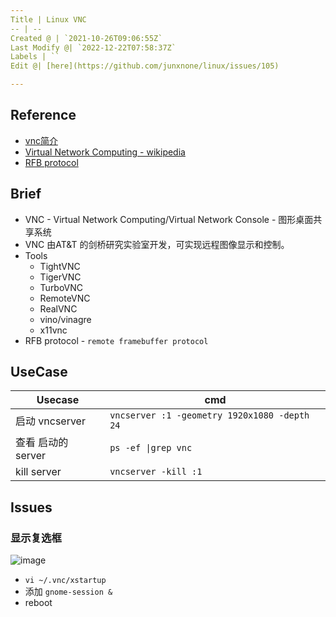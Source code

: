 ```yaml
---
Title | Linux VNC
-- | --
Created @ | `2021-10-26T09:06:55Z`
Last Modify @| `2022-12-22T07:58:37Z`
Labels | ``
Edit @| [here](https://github.com/junxnone/linux/issues/105)

---
```

## Reference

- [vnc简介](https://github.com/levinit/itnotes/blob/main/vnc.md)
- [Virtual Network Computing - wikipedia](https://en.wikipedia.org/wiki/Virtual_Network_Computing)
- [RFB protocol](https://en.wikipedia.org/wiki/RFB_protocol)


## Brief
- VNC - Virtual Network Computing/Virtual Network Console - 图形桌面共享系统
- VNC 由AT&T 的剑桥研究实验室开发，可实现远程图像显示和控制。
- Tools
  - TightVNC
  - TigerVNC
  - TurboVNC
  - RemoteVNC
  - RealVNC
  - vino/vinagre
  - x11vnc
- RFB protocol - `remote framebuffer protocol`


## UseCase

Usecase | cmd
-- | --
启动 vncserver |  `vncserver :1 -geometry 1920x1080 -depth 24`
查看 启动的 server | `ps -ef \|grep vnc`
kill server | `vncserver -kill :1`

## Issues
### 显示复选框
![image](https://user-images.githubusercontent.com/2216970/150967111-67938d74-01b2-4277-a7fd-27065891ede2.png)

- `vi ~/.vnc/xstartup`
- 添加 `gnome-session &`
- reboot
